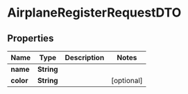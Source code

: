 
# AirplaneRegisterRequestDTO

## Properties
Name | Type | Description | Notes
------------ | ------------- | ------------- | -------------
**name** | **String** |  | 
**color** | **String** |  |  [optional]




